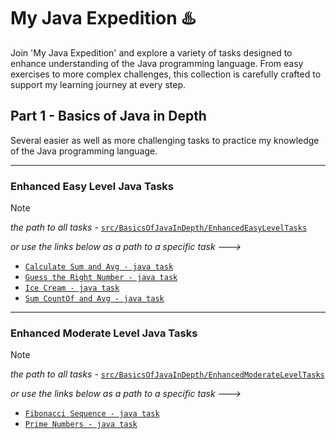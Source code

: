 # My Java Expedition :hotsprings:
Join 'My Java Expedition' and explore a variety of tasks designed to enhance understanding of the Java programming language. 
From easy exercises to more complex challenges, this collection is carefully crafted to support my learning journey at every step.

## Part 1 - Basics of Java in Depth
Several easier as well as more challenging tasks to practice my knowledge of the Java programming language.

---
### Enhanced Easy Level Java Tasks
> [!NOTE]
> _the path to all tasks -_ [`src/BasicsOfJavaInDepth/EnhancedEasyLevelTasks`](https://github.com/PavolMilcik/my-java-expedition-pt1-basics-in-depth/tree/main/src/BasicsOfJavaInDepth/EnhancedEasyLevelTasks)
> 
>  _or use the links below as a path to a specific task --->_
* [`Calculate Sum and Avg - java task`](src/BasicsOfJavaInDepth/EnhancedEasyLevelTasks/CalculateSumAndAvg.java)
* [`Guess the Right Number - java task`](src/BasicsOfJavaInDepth/EnhancedEasyLevelTasks/GuessTheRightNumber.java)
* [`Ice Cream - java task`](src/BasicsOfJavaInDepth/EnhancedEasyLevelTasks/IceCream.java)
* [`Sum CountOf and Avg - java task`](src/BasicsOfJavaInDepth/EnhancedEasyLevelTasks/SumCountOfAndAvg.java)
  
---
### Enhanced Moderate Level Java Tasks
> [!NOTE]
> _the path to all tasks -_ [`src/BasicsOfJavaInDepth/EnhancedModerateLevelTasks`](https://github.com/PavolMilcik/my-java-expedition-pt1-basics-in-depth/tree/main/src/BasicsOfJavaInDepth/EnhancedModerateLevelTasks)
> 
>  _or use the links below as a path to a specific task --->_
* [`Fibonacci Sequence - java task`](src/BasicsOfJavaInDepth/EnhancedModerateLevelTasks/FibonacciSequence.java)
* [`Prime Numbers - java task`](src/BasicsOfJavaInDepth/EnhancedModerateLevelTasks/PrimeNumbers.java)
